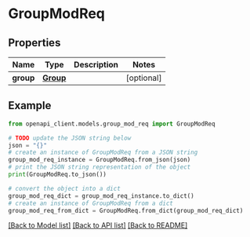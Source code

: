 # GroupModReq


## Properties

Name | Type | Description | Notes
------------ | ------------- | ------------- | -------------
**group** | [**Group**](Group.md) |  | [optional] 

## Example

```python
from openapi_client.models.group_mod_req import GroupModReq

# TODO update the JSON string below
json = "{}"
# create an instance of GroupModReq from a JSON string
group_mod_req_instance = GroupModReq.from_json(json)
# print the JSON string representation of the object
print(GroupModReq.to_json())

# convert the object into a dict
group_mod_req_dict = group_mod_req_instance.to_dict()
# create an instance of GroupModReq from a dict
group_mod_req_from_dict = GroupModReq.from_dict(group_mod_req_dict)
```
[[Back to Model list]](../README.md#documentation-for-models) [[Back to API list]](../README.md#documentation-for-api-endpoints) [[Back to README]](../README.md)


